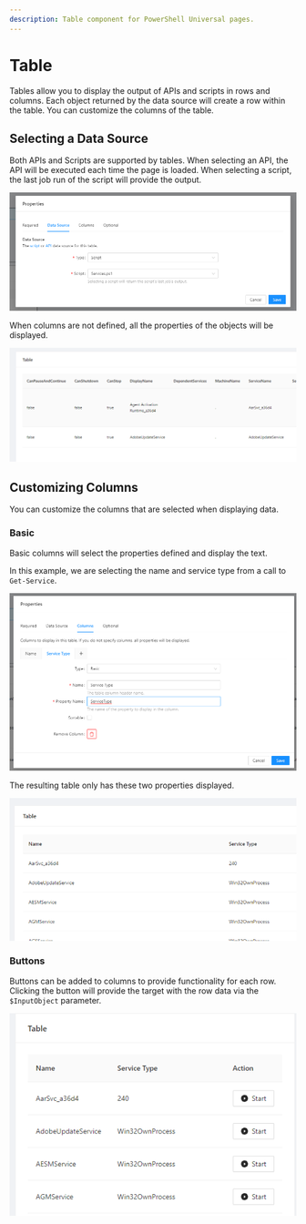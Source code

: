 ```yaml
---
description: Table component for PowerShell Universal pages.
---
```


# Table

Tables allow you to display the output of APIs and scripts in rows and columns. Each object returned by the data source will create a row within the table. You can customize the columns of the table.&#x20;

## Selecting a Data Source

Both APIs and Scripts are supported by tables. When selecting an API, the API will be executed each time the page is loaded. When selecting a script, the last job run of the script will provide the output.&#x20;

![](<../../.gitbook/assets/image (295).png>)

When columns are not defined, all the properties of the objects will be displayed.&#x20;

![](<../../.gitbook/assets/image (296).png>)

## Customizing Columns

You can customize the columns that are selected when displaying data.&#x20;

### Basic

Basic columns will select the properties defined and display the text.&#x20;

In this example, we are selecting the name and service type from a call to `Get-Service`.

![](<../../.gitbook/assets/image (301).png>)

The resulting table only has these two properties displayed.&#x20;

![](<../../.gitbook/assets/image (302) (1).png>)

### Buttons

Buttons can be added to columns to provide functionality for each row. Clicking the button will provide the target with the row data via the `$InputObject` parameter.&#x20;

![](<../../.gitbook/assets/image (300).png>)





